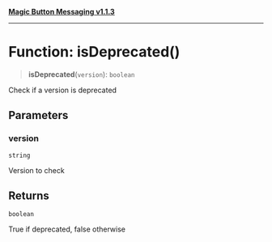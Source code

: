 [**Magic Button Messaging v1.1.3**](../README.md)

***

# Function: isDeprecated()

> **isDeprecated**(`version`): `boolean`

Check if a version is deprecated

## Parameters

### version

`string`

Version to check

## Returns

`boolean`

True if deprecated, false otherwise
